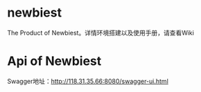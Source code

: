 # newbiest
The Product of Newbiest。详情环境搭建以及使用手册，请查看Wiki
# Api of Newbiest
Swagger地址：http://118.31.35.66:8080/swagger-ui.html
